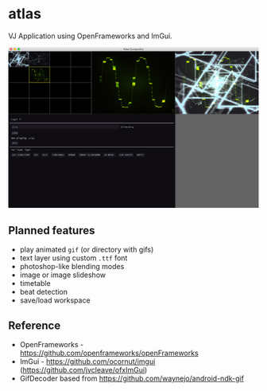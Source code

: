 # atlas
VJ Application using OpenFrameworks and ImGui.

![screenshot](screenshot.jpg)

## Planned features
* play animated ```gif``` (or directory with gifs)
* text layer using custom ```.ttf``` font
* photoshop-like blending modes
* image or image slideshow
* timetable
* beat detection
* save/load workspace

## Reference

* OpenFrameworks - https://github.com/openframeworks/openFrameworks
* ImGui - https://github.com/ocornut/imgui (https://github.com/jvcleave/ofxImGui)
* GifDecoder based from https://github.com/waynejo/android-ndk-gif
